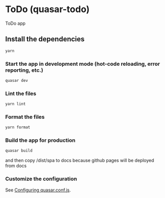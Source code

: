 # ToDo (quasar-todo)

ToDo app

## Install the dependencies

```bash
yarn
```

### Start the app in development mode (hot-code reloading, error reporting, etc.)

```bash
quasar dev
```

### Lint the files

```bash
yarn lint
```

### Format the files

```bash
yarn format
```

### Build the app for production

```bash
quasar build
```

and then copy /dist/spa to docs because github pages will be deployed from docs

### Customize the configuration

See [Configuring quasar.conf.js](https://quasar.dev/quasar-cli/quasar-conf-js).
